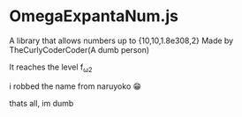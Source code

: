# OmegaExpantaNum.js
A library that allows numbers up to {10,10,1.8e308,2} Made by TheCurlyCoderCoder(A dumb person)

It reaches the level f<sub>ω2</sub>

i robbed the name from naruyoko 😁

thats all, im dumb
